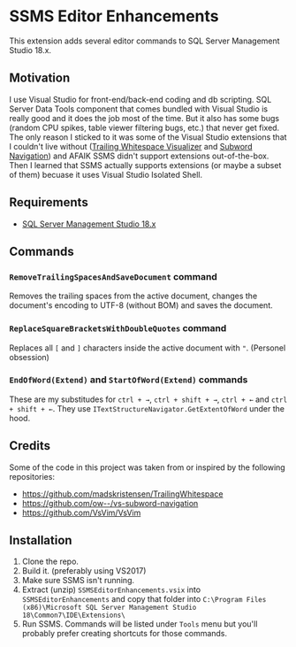 # SSMS Editor Enhancements

This extension adds several editor commands to SQL Server Management Studio 18.x.

## Motivation

I use Visual Studio for front-end/back-end coding and db scripting. SQL Server Data Tools component that comes bundled with Visual Studio is really good and it does the job most of the time. But it also has some bugs (random CPU spikes, table viewer filtering bugs, etc.) that never get fixed. The only reason I sticked to it was some of the Visual Studio extensions that I couldn't live without ([Trailing Whitespace Visualizer](https://marketplace.visualstudio.com/items?itemName=MadsKristensen.TrailingWhitespaceVisualizer) and [Subword Navigation](https://marketplace.visualstudio.com/items?itemName=OlleWestman.SubwordNavigation)) and AFAIK SSMS didn't support extensions out-of-the-box. Then I learned that SSMS actually supports extensions (or maybe a subset of them) becuase it uses Visual Studio Isolated Shell.

## Requirements

* [SQL Server Management Studio 18.x](https://docs.microsoft.com/en-us/sql/ssms/download-sql-server-management-studio-ssms)

## Commands

### `RemoveTrailingSpacesAndSaveDocument` command

Removes the trailing spaces from the active document, changes the document's encoding to UTF-8 (without BOM) and saves the document.

### `ReplaceSquareBracketsWithDoubleQuotes` command

Replaces all `[` and `]` characters inside the active document with `"`. (Personel obsession)

### `EndOfWord(Extend)` and `StartOfWord(Extend)` commands

These are my substitudes for `ctrl + →`, `ctrl + shift + →`, `ctrl + ←` and `ctrl + shift + ←`. They use `ITextStructureNavigator.GetExtentOfWord` under the hood.

## Credits

Some of the code in this project was taken from or inspired by the following repositories:

* https://github.com/madskristensen/TrailingWhitespace
* https://github.com/ow--/vs-subword-navigation
* https://github.com/VsVim/VsVim

## Installation

1. Clone the repo.
2. Build it. (preferably using VS2017)
3. Make sure SSMS isn't running.
4. Extract (unzip) `SSMSEditorEnhancements.vsix` into `SSMSEditorEnhancements` and copy that folder into `C:\Program Files (x86)\Microsoft SQL Server Management Studio 18\Common7\IDE\Extensions\`
5. Run SSMS. Commands will be listed under `Tools` menu but you'll probably prefer creating shortcuts for those commands.
